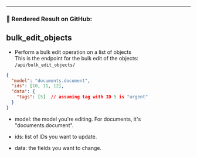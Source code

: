 
---

### 📝 Rendered Result on GitHub:

## bulk_edit_objects

* Perform a bulk edit operation on a list of objects  
This is the endpoint for the bulk edit of the objects:  
`/api/bulk_edit_objects/`

```json
{
  "model": "documents.document",
  "ids": [10, 11, 12],
  "data": {
    "tags": [5]  // assuming tag with ID 5 is "urgent"
  }
}

```
* model: the model you're editing. For documents, it's "documents.document".

* ids: list of IDs you want to update.

* data: the fields you want to change.
